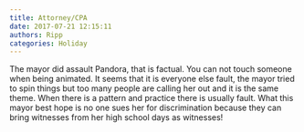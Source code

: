 ```yaml
---
title: Attorney/CPA
date: 2017-07-21 12:15:11
authors: Ripp
categories: Holiday
---
```


 The mayor did assault Pandora, that is factual. You can not touch someone when being animated. It seems that it is everyone else fault, the mayor tried to spin things but too many people are calling her out and it is the same theme. When there is a pattern and practice there is usually fault. What this mayor best hope is no one sues her for discrimination because they can bring witnesses from her high school days as witnesses!